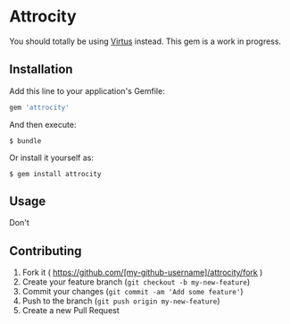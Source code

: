 Attrocity
=========

You should totally be using [Virtus](https://github.com/solnic/virtus) instead.
This gem is a work in progress.

## Installation

Add this line to your application's Gemfile:

```ruby
gem 'attrocity'
```

And then execute:

    $ bundle

Or install it yourself as:

    $ gem install attrocity

## Usage

Don't

## Contributing

1. Fork it ( https://github.com/[my-github-username]/attrocity/fork )
2. Create your feature branch (`git checkout -b my-new-feature`)
3. Commit your changes (`git commit -am 'Add some feature'`)
4. Push to the branch (`git push origin my-new-feature`)
5. Create a new Pull Request
